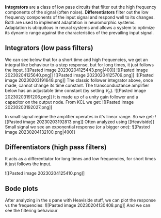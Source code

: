 **Integrators** are a class of low pass circuits that filter out the high frequency components of the signal (often noise). **Differentiators** filter out the low frequency components of the input signal and respond well to its changes. Both are used to implement adaptation in neuromorphic systems. Adaptation is ubiquitous in neural systems and allows a system to optimize its dynamic range against the characteristics of the prevailing input signal.

## Integrators (low pass filters)
We can see below that for a short time and high frequencies, we get an integral like behaviour to a step response, but for long times, it just follows the input.
![[Pasted image 20230204125443.png|400]]
![[Pasted image 20230204125640.png]]
![[Pasted image 20230204125709.png]]
![[Pasted image 20230203191648.png]]
The classic follower integrator above, once made, cannot change its time constant. The transconductance amplifier below has an adjustable time constant (by setting $V_{b}$). 
![[Pasted image 20230203191206.png]]
It is made up of a unity gain follower and a capacitor on the output node. From KCL we get:
![[Pasted image 20230203192027.png]]

In small signal regime the amplifier operates in it's linear range. So we get:
![[Pasted image 20230203192813.png]]
Often analyzed using [[Heaviside]]
Small signal we see an exponential response (or a bigger one):
![[Pasted image 20230204132100.png|400]]

## Differentiators (high pass filters)
It acts as a differentiator for long times and low frequencies, for short times it just follows the input.

![[Pasted image 20230204125410.png]]

## Bode plots
After analyzing in the s pane with Heaviside stuff, we can plot the response vs the frequencies:
![[Pasted image 20230204130408.png]]
And we can see the filtering behaviour